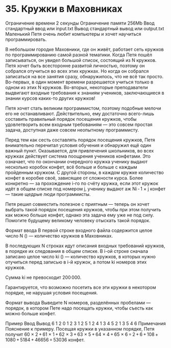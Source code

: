 # 35. Кружки в Маховниках
Ограничение времени	2 секунды
Ограничение памяти	256Mb
Ввод	стандартный ввод или input.txt
Вывод	стандартный вывод или output.txt
Маленький Петя очень любит компьютеры и хочет научиться программировать.

В небольшом городке Маховники, где он живёт, работает сеть кружков по программированию самой разной тематики. Когда Петя пошёл записываться, он увидел большой список, состоящий из N кружков. Петя хочет быть всесторонне развитой личностью, поэтому он собрался отучиться во всех этих кружках. Но когда он собрался записаться на все занятия сразу, обнаружилось, что не всё так просто. Во-первых, в один момент времени разрешается учиться только в одном из этих N кружков. Во-вторых, некоторые преподаватели выдвигают входные требования к знаниям учеников, заключающиеся в знании курсов каких-то других кружков!

Петя хочет стать великим программистом, поэтому подобные мелочи его не останавливают. Действительно, ему достаточно всего-лишь составить правильный порядок посещения кружков, чтобы удовлетворить всем входным требованиям — это совсем простая задача, доступная даже совсем неопытному программисту.

Перед тем как сесть составлять порядок посещения кружков, Петя внимательно перечитал условия обучения и обнаружил ещё один важный пункт. Оказывается, для привлечения школьников, во всех кружках действует система поощрения учеников конфетами. Это означает, что по окончании очередного кружка ученику выдают несколько коробок конфет, всё больше и больше с каждым пройденным кружком. С другой стороны, в каждом кружке количество конфет в коробке своё, зависящее от сложности курса. Более конкретно — за прохождение i-го по счёту кружка, если этот кружок идёт в общем списке под номером j, ученику выдают аж Ni - 1 × j конфет — такие щедрые люди программисты.

Петя решил совместить полезное с приятным — теперь он хочет выбрать такой порядок посещения кружков, чтобы при этом получить как можно больше конфет, однако эта задача ему уже не под силу. Помогите будущему великому человеку отыскать такой порядок.

Формат ввода
В первой строке входного файла содержится целое число N () — количество кружков в Маховниках.

В последующих N строках идут описания входных требований кружков, в порядке их следования в общем списке. В i-ой строке сначала записано целое число ki () — количество кружков, в которых нужно отучиться перед записью в i-й кружок, а потом ki номеров этих кружков.

Сумма ki не превосходит 200 000.

Гарантируется, что возможно посетить все эти кружки в некотором порядке, не нарушая условия посещения.

Формат вывода
Выведите N номеров, разделённых пробелами — порядок, в котором Пете надо посещать кружки, чтобы съесть как можно больше конфет.

Пример
Ввод	Вывод
6
1 2
0
1 2
3 1 2 5
1 2
4 1 3 4 5
2 1 3 5 4 6
Примечания
Пояснение к примеру. Посещая кружки в указанном порядке, Петя получит 60 × 2 + 61 × 1 + 62 × 3 + 63 × 5 + 64 × 4 + 65 × 6 = 2 + 6 + 108 + 1080 + 5184 + 46656 = 53036 конфет.